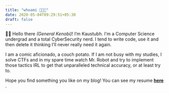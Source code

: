 ```yaml
---
title: "whoami 🧑🏻‍💻"
date: 2020-05-04T09:29:51+05:30
draft: false
---
```


👋🏻 Hello there *(General Kenobi)*! I’m Kaustubh. I'm a Computer Science undergrad and a total CyberSecurity nerd. I tend to write code, use it and then delete it thinking I’ll never really need it again.

I am a comic aficionado, a couch potato. If I am not busy with my studies, I solve CTFs and in my spare time watch Mr. Robot and try to implement those tactics IRL to get that unparalleled technical accuracy, or at least try to.

Hope you find something you like on my blog! You can see my resume <b> [here](/static/Resume.pdf) </b> .

